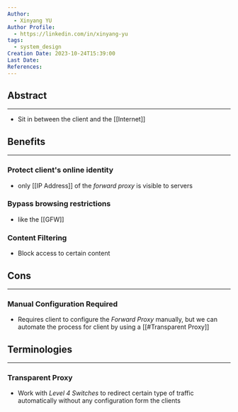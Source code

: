 ```yaml
---
Author:
  - Xinyang YU
Author Profile:
  - https://linkedin.com/in/xinyang-yu
tags:
  - system_design
Creation Date: 2023-10-24T15:39:00
Last Date: 
References:
---
```

## Abstract
---
- Sit in between the client and the [[Internet]]


## Benefits
---
### Protect client's online identity
- only [[IP Address]] of the *forward proxy* is visible to servers
### Bypass browsing restrictions 
- like the [[GFW]]
### Content Filtering
- Block access to certain content

## Cons
---
### Manual Configuration Required
- Requires client to configure the *Forward Proxy* manually, but we can automate the process for client by using a [[#Transparent Proxy]]


## Terminologies 
---
### Transparent Proxy
- Work with *Level 4 Switches* to redirect certain type of traffic automatically without any configuration form the clients